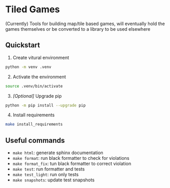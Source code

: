 # Tiled Games

(Currently) Tools for building map/tile based games,
will eventually hold the games themselves or be converted
to a library to be used elsewhere

## Quickstart
1. Create vitural environment
```bash
python -m venv .venv
```
2. Activate the environment 
```bash
source .venv/bin/activate
```
3. _[Optional]_ Upgrade pip 
```bash
python -m pip install --upgrade pip
```
4. Install requirements 

```bash
make install_requirements
```

## Useful commands
- `make html`: generate sphinx documentation
- `make format`: run black formatter to check for violations
- `make format_fix`: tun black formatter to correct violation
- `make test`: run formatter and tests
- `make test_light`: run only tests
- `make snapshots`: update test snapshots
